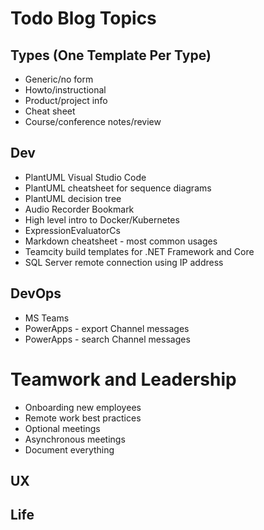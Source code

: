 # Todo Blog Topics

## Types (One Template Per Type)

* Generic/no form
* Howto/instructional
* Product/project info
* Cheat sheet
* Course/conference notes/review

## Dev

* PlantUML Visual Studio Code
* PlantUML cheatsheet for sequence diagrams
* PlantUML decision tree
* Audio Recorder Bookmark
* High level intro to Docker/Kubernetes
* ExpressionEvaluatorCs
* Markdown cheatsheet - most common usages
* Teamcity build templates for .NET Framework and Core
* SQL Server remote connection using IP address

## DevOps

* MS Teams
* PowerApps - export Channel messages
* PowerApps - search Channel messages

# Teamwork and Leadership

* Onboarding new employees
* Remote work best practices
* Optional meetings
* Asynchronous meetings
* Document everything

## UX

## Life

